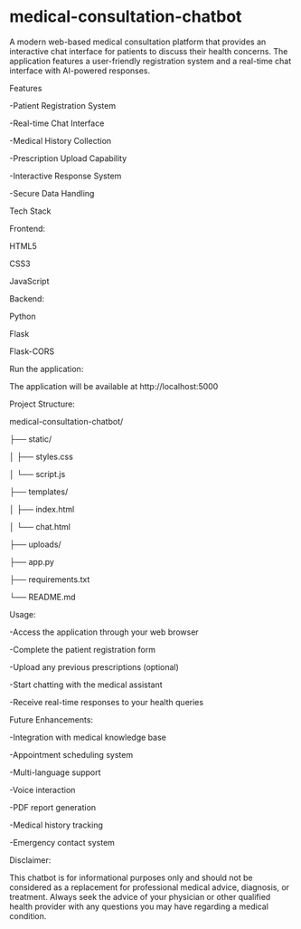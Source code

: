 # medical-consultation-chatbot
   A modern web-based medical consultation platform that provides an interactive chat interface for patients to discuss their health concerns. The application features a user-friendly registration system and a real-time chat interface with AI-powered responses.
 
 
 Features

   -Patient Registration System
   
   -Real-time Chat Interface
   
   -Medical History Collection
   
   -Prescription Upload Capability
   
   -Interactive Response System
   
   -Secure Data Handling

Tech Stack

Frontend:
   
   HTML5
   
   CSS3
   
   JavaScript
   
Backend:   

   Python
   
   Flask
   
   Flask-CORS

Run the application:

   The application will be available at http://localhost:5000

Project Structure:

   medical-consultation-chatbot/
       
   ├── static/
       
   │   ├── styles.css
       
   │   └── script.js
       
   ├── templates/
       
   │   ├── index.html
       
   │   └── chat.html
       
   ├── uploads/
       
   ├── app.py
       
   ├── requirements.txt
       
   └── README.md

Usage:

  -Access the application through your web browser
  
  -Complete the patient registration form
  
  -Upload any previous prescriptions (optional)
  
  -Start chatting with the medical assistant
  
  -Receive real-time responses to your health queries

Future Enhancements:

   -Integration with medical knowledge base
   
   -Appointment scheduling system
   
   -Multi-language support
   
   -Voice interaction
   
   -PDF report generation
   
   -Medical history tracking
   
   -Emergency contact system


Disclaimer:

   This chatbot is for informational purposes only and should not be considered as a replacement for professional medical advice, diagnosis, or treatment. Always seek the advice of your physician or other qualified health provider with any questions you may have regarding a medical condition.
